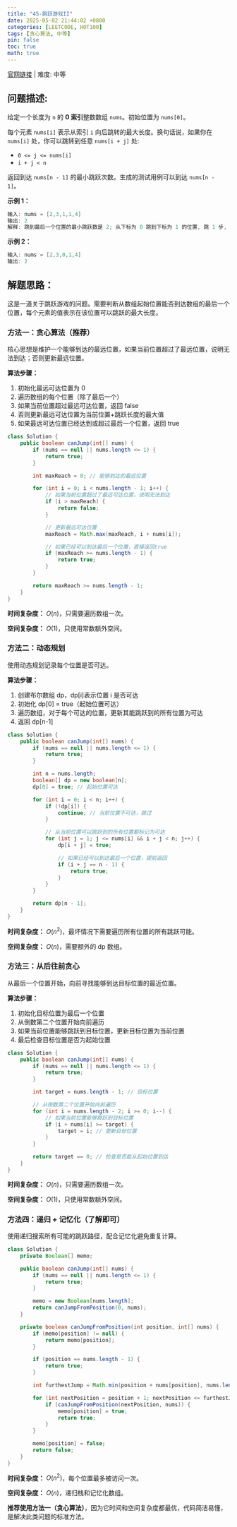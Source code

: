 ```yaml
---
title: "45-跳跃游戏II"
date: 2025-05-02 21:44:02 +0800
categories: [LEETCODE, HOT100]
tags: [贪心算法, 中等]
pin: false
toc: true
math: true
---
```


[官网链接](https://leetcode.cn/problems/jump-game-ii/) \| 难度: 中等

## 问题描述:

给定一个长度为 `n` 的 **0 索引**整数数组 `nums`。初始位置为 `nums[0]`。

每个元素 `nums[i]` 表示从索引 `i` 向后跳转的最大长度。换句话说，如果你在 `nums[i]` 处，你可以跳转到任意 `nums[i + j]` 处:

- `0 <= j <= nums[i]`
- `i + j < n`

返回到达 `nums[n - 1]` 的最小跳跃次数。生成的测试用例可以到达 `nums[n - 1]`。

**示例 1：**

```java
输入: nums = [2,3,1,1,4]
输出: 2
解释: 跳到最后一个位置的最小跳跃数是 2; 从下标为 0 跳到下标为 1 的位置, 跳 1 步, 然后跳 3 步到达数组的最后一个位置
```

**示例 2：**

```java
输入: nums = [2,3,0,1,4]
输出: 2
```

## 解题思路：

这是一道关于跳跃游戏的问题。需要判断从数组起始位置能否到达数组的最后一个位置，每个元素的值表示在该位置可以跳跃的最大长度。

### 方法一：贪心算法（推荐）

核心思想是维护一个能够到达的最远位置，如果当前位置超过了最远位置，说明无法到达；否则更新最远位置。

**算法步骤：**

1. 初始化最远可达位置为 0
2. 遍历数组的每个位置（除了最后一个）
3. 如果当前位置超过最远可达位置，返回 false
4. 否则更新最远可达位置为当前位置+跳跃长度的最大值
5. 如果最远可达位置已经达到或超过最后一个位置，返回 true

```java
class Solution {
    public boolean canJump(int[] nums) {
        if (nums == null || nums.length <= 1) {
            return true;
        }

        int maxReach = 0; // 能够到达的最远位置

        for (int i = 0; i < nums.length - 1; i++) {
            // 如果当前位置超过了最远可达位置，说明无法到达
            if (i > maxReach) {
                return false;
            }

            // 更新最远可达位置
            maxReach = Math.max(maxReach, i + nums[i]);

            // 如果已经可以到达最后一个位置，直接返回true
            if (maxReach >= nums.length - 1) {
                return true;
            }
        }

        return maxReach >= nums.length - 1;
    }
}
```

**时间复杂度：** $O(n)$，只需要遍历数组一次。

**空间复杂度：** $O(1)$，只使用常数额外空间。

### 方法二：动态规划

使用动态规划记录每个位置是否可达。

**算法步骤：**

1. 创建布尔数组 dp，dp[i]表示位置 i 是否可达
2. 初始化 dp[0] = true（起始位置可达）
3. 遍历数组，对于每个可达的位置，更新其能跳跃到的所有位置为可达
4. 返回 dp[n-1]

```java
class Solution {
    public boolean canJump(int[] nums) {
        if (nums == null || nums.length <= 1) {
            return true;
        }

        int n = nums.length;
        boolean[] dp = new boolean[n];
        dp[0] = true; // 起始位置可达

        for (int i = 0; i < n; i++) {
            if (!dp[i]) {
                continue; // 当前位置不可达，跳过
            }

            // 从当前位置可以跳跃到的所有位置都标记为可达
            for (int j = 1; j <= nums[i] && i + j < n; j++) {
                dp[i + j] = true;

                // 如果已经可以到达最后一个位置，提前返回
                if (i + j == n - 1) {
                    return true;
                }
            }
        }

        return dp[n - 1];
    }
}
```

**时间复杂度：** $O(n^2)$，最坏情况下需要遍历所有位置的所有跳跃可能。

**空间复杂度：** $O(n)$，需要额外的 dp 数组。

### 方法三：从后往前贪心

从最后一个位置开始，向前寻找能够到达目标位置的最近位置。

**算法步骤：**

1. 初始化目标位置为最后一个位置
2. 从倒数第二个位置开始向前遍历
3. 如果当前位置能够跳跃到目标位置，更新目标位置为当前位置
4. 最后检查目标位置是否为起始位置

```java
class Solution {
    public boolean canJump(int[] nums) {
        if (nums == null || nums.length <= 1) {
            return true;
        }

        int target = nums.length - 1; // 目标位置

        // 从倒数第二个位置开始向前遍历
        for (int i = nums.length - 2; i >= 0; i--) {
            // 如果当前位置能够跳跃到目标位置
            if (i + nums[i] >= target) {
                target = i; // 更新目标位置
            }
        }

        return target == 0; // 检查是否能从起始位置到达
    }
}
```

**时间复杂度：** $O(n)$，只需要遍历数组一次。

**空间复杂度：** $O(1)$，只使用常数额外空间。

### 方法四：递归 + 记忆化（了解即可）

使用递归搜索所有可能的跳跃路径，配合记忆化避免重复计算。

```java
class Solution {
    private Boolean[] memo;

    public boolean canJump(int[] nums) {
        if (nums == null || nums.length <= 1) {
            return true;
        }

        memo = new Boolean[nums.length];
        return canJumpFromPosition(0, nums);
    }

    private boolean canJumpFromPosition(int position, int[] nums) {
        if (memo[position] != null) {
            return memo[position];
        }

        if (position == nums.length - 1) {
            return true;
        }

        int furthestJump = Math.min(position + nums[position], nums.length - 1);

        for (int nextPosition = position + 1; nextPosition <= furthestJump; nextPosition++) {
            if (canJumpFromPosition(nextPosition, nums)) {
                memo[position] = true;
                return true;
            }
        }

        memo[position] = false;
        return false;
    }
}
```

**时间复杂度：** $O(n^2)$，每个位置最多被访问一次。

**空间复杂度：** $O(n)$，递归栈和记忆化数组。

**推荐使用方法一（贪心算法）**，因为它时间和空间复杂度都最优，代码简洁易懂，是解决此类问题的标准方法。

